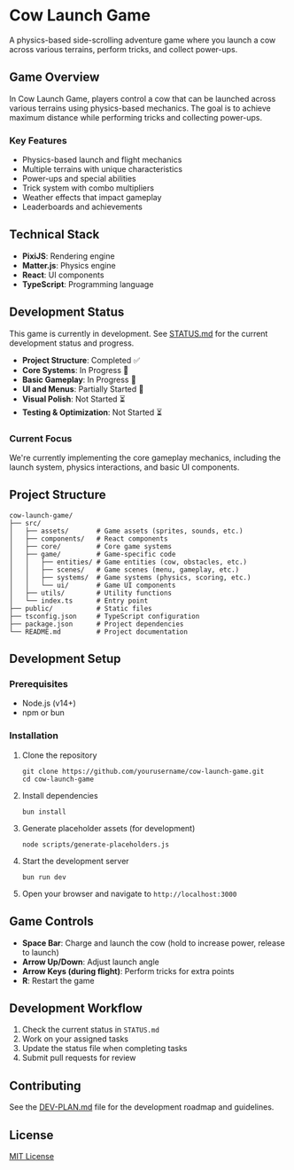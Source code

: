 # Cow Launch Game

A physics-based side-scrolling adventure game where you launch a cow across various terrains, perform tricks, and collect power-ups.

## Game Overview

In Cow Launch Game, players control a cow that can be launched across various terrains using physics-based mechanics. The goal is to achieve maximum distance while performing tricks and collecting power-ups.

### Key Features

- Physics-based launch and flight mechanics
- Multiple terrains with unique characteristics
- Power-ups and special abilities
- Trick system with combo multipliers
- Weather effects that impact gameplay
- Leaderboards and achievements

## Technical Stack

- **PixiJS**: Rendering engine
- **Matter.js**: Physics engine
- **React**: UI components
- **TypeScript**: Programming language

## Development Status

This game is currently in development. See [STATUS.md](./STATUS.md) for the current development status and progress.

- **Project Structure**: Completed ✅
- **Core Systems**: In Progress 🔄
- **Basic Gameplay**: In Progress 🔄
- **UI and Menus**: Partially Started 🔄
- **Visual Polish**: Not Started ⏳
- **Testing & Optimization**: Not Started ⏳

### Current Focus

We're currently implementing the core gameplay mechanics, including the launch system, physics interactions, and basic UI components.

## Project Structure

```
cow-launch-game/
├── src/
│   ├── assets/       # Game assets (sprites, sounds, etc.)
│   ├── components/   # React components
│   ├── core/         # Core game systems
│   ├── game/         # Game-specific code
│   │   ├── entities/ # Game entities (cow, obstacles, etc.)
│   │   ├── scenes/   # Game scenes (menu, gameplay, etc.)
│   │   ├── systems/  # Game systems (physics, scoring, etc.)
│   │   └── ui/       # Game UI components
│   ├── utils/        # Utility functions
│   └── index.ts      # Entry point
├── public/           # Static files
├── tsconfig.json     # TypeScript configuration
├── package.json      # Project dependencies
└── README.md         # Project documentation
```

## Development Setup

### Prerequisites

- Node.js (v14+)
- npm or bun

### Installation

1. Clone the repository
   ```
   git clone https://github.com/yourusername/cow-launch-game.git
   cd cow-launch-game
   ```

2. Install dependencies
   ```
   bun install
   ```

3. Generate placeholder assets (for development)
   ```
   node scripts/generate-placeholders.js
   ```

4. Start the development server
   ```
   bun run dev
   ```

5. Open your browser and navigate to `http://localhost:3000`

## Game Controls

- **Space Bar**: Charge and launch the cow (hold to increase power, release to launch)
- **Arrow Up/Down**: Adjust launch angle
- **Arrow Keys (during flight)**: Perform tricks for extra points
- **R**: Restart the game

## Development Workflow

1. Check the current status in `STATUS.md`
2. Work on your assigned tasks
3. Update the status file when completing tasks
4. Submit pull requests for review

## Contributing

See the [DEV-PLAN.md](./DEV-PLAN.md) file for the development roadmap and guidelines.

## License

[MIT License](./LICENSE) 